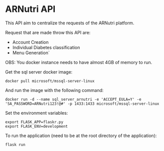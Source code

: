 # ARNutri API

This API aim to centralize the requests of the ARNutri platform.

Request that are made throw this API are:

- Account Creation
- Individual Diabetes classification
- Menu Generation`



OBS: You docker instance needs to have almost 4GB of memory to run.

Get the sql server docker image:

```docker pull microsoft/mssql-server-linux```

And run the image with the following command:

```docker run -d --name sql_server_arnutri -e 'ACCEPT_EULA=Y' -e 'SA_PASSWORD=ARNutri123!@#' -p 1433:1433 microsoft/mssql-server-linux```

Set the environment variables:

```
export FLASK_APP=flaskr.py
export FLASK_ENV=development
````

To run the application (need to be at the root directory of the application):

```
flask run
```
